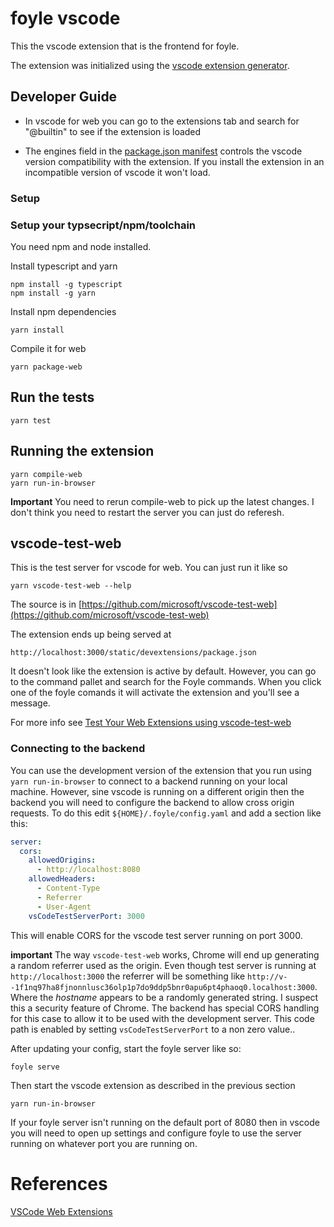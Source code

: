 # foyle vscode 

This the vscode extension that is the frontend for foyle.

The extension was initialized using the [vscode extension generator](https://code.visualstudio.com/api/get-started/your-first-extension).

## Developer Guide

* In vscode for web you can go to the extensions tab and search for "@builtin" to see if the extension is loaded

* The engines field in the [package.json manifest](https://code.visualstudio.com/api/references/extension-manifest) 
  controls the vscode version compatibility with the extension. If you install the extension in an incompatible
  version of vscode it won't load.

### Setup

### Setup your typsecript/npm/toolchain

You need npm and node installed. 

Install typescript and yarn

```
npm install -g typescript
npm install -g yarn
```

Install npm dependencies

```
yarn install
```

Compile it for web

```
yarn package-web
```

## Run the tests

```
yarn test
```

## Running the extension

```
yarn compile-web
yarn run-in-browser
```

**Important** You need to rerun compile-web to pick up the latest changes. I don't think you need to restart the server
you can just do referesh.

## vscode-test-web

This is the test server for vscode for web. You can just run it like so


```
yarn vscode-test-web --help
```

The source is in [https://github.com/microsoft/vscode-test-web](https://github.com/microsoft/vscode-test-web)

The extension ends up being served at

```
http://localhost:3000/static/devextensions/package.json
```

It doesn't look like the extension is active by default. However, you can go to the command pallet and search
for the Foyle commands. When you click one of the foyle comands it will activate the extension and you'll see a
message.

For more info see [Test Your Web Extensions using vscode-test-web](https://code.visualstudio.com/api/extension-guides/web-extensions#test-your-web-extension-in-a-browser-using-vscodetestweb)

### Connecting to the backend

You can use the development version of the extension that you run using `yarn run-in-browser` to connect to 
a backend running on your local machine. However, sine vscode is running on a different origin then the backend
you will need to configure the backend to allow cross origin requests. To do this edit `${HOME}/.foyle/config.yaml`
and add a section like this:

```yaml
server:
  cors:
    allowedOrigins: 
      - http://localhost:8080
    allowedHeaders:
      - Content-Type
      - Referrer
      - User-Agent
    vsCodeTestServerPort: 3000
```

This will enable CORS for the vscode test server running on port 3000. 

**important** The way `vscode-test-web` works, Chrome will end up generating a random referrer used as the origin.
Even though test server is running at `http://localhost:3000` the referrer will be something like 
`http://v--1f1nq97ha8fjnonnlusc36olp1p7do9ddp5bnr0apu6pt4phaoq0.localhost:3000`. Where the *hostname* appears to be
a randomly generated string. I suspect this a security feature of Chrome. The backend has special CORS handling
for this case to allow it to be used with the development server. This code path is enabled by setting 
`vsCodeTestServerPort` to a non zero value..

After updating your config, start the foyle server like so:

```
foyle serve
```

Then start the vscode extension as described in the previous section

```
yarn run-in-browser
```

If your foyle server isn't running on the default port of 8080 then in vscode you will need to open up settings
and configure foyle to use the server running on whatever port you are running on.

# References
[VSCode Web Extensions](https://code.visualstudio.com/api/extension-guides/web-extensions)

